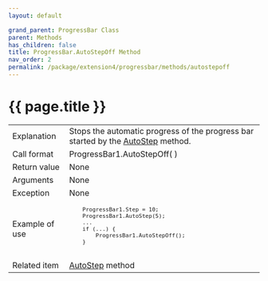 ```yaml
---
layout: default

grand_parent: ProgressBar Class
parent: Methods
has_children: false
title: ProgressBar.AutoStepOff Method
nav_order: 2
permalink: /package/extension4/progressbar/methods/autostepoff
---
```

# {{ page.title }}

<table>
  <tr>
    <td>Explanation</td>
    <td colspan="2">Stops the automatic progress of the progress bar started by the <a href="/package/extension4/progressbar/methods/autostep">AutoStep</a> method.</td>
  </tr>
  <tr>
    <td>Call format</td>
    <td colspan="2">ProgressBar1.AutoStepOff( )</td>
  </tr>
  <tr>
    <td>Return value</td>
    <td colspan="2">None</td>
  </tr>  
  <tr>
    <td>Arguments</td>
    <td colspan="2">None</td>
  </tr>
  <tr>
    <td>Exception</td>
    <td colspan="2">None</td>
  </tr>
  <tr>
    <td>Example of use</td>
    <td colspan="2"><code><pre>
    ProgressBar1.Step = 10;
    ProgressBar1.AutoStep(5);
    ...
    if (...) {
        ProgressBar1.AutoStepOff();
    }
    </pre></code></td>
  </tr>
  <tr>
    <td>Related item</td>
    <td colspan="2"><a href="/package/extension4/progressbar/methods/autostep">AutoStep</a> method</td>
  </tr>
</table>